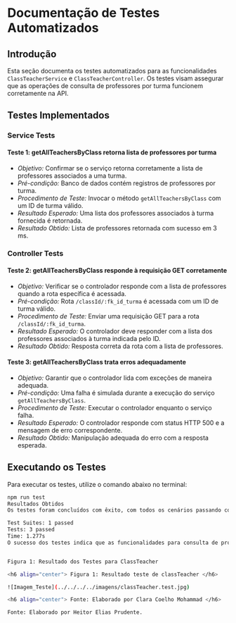 # Documentação de Testes Automatizados

## Introdução

Esta seção documenta os testes automatizados para as funcionalidades `ClassTeacherService` e `ClassTeacherController`. Os testes visam assegurar que as operações de consulta de professores por turma funcionem corretamente na API.

## Testes Implementados

### Service Tests

#### Teste 1: getAllTeachersByClass retorna lista de professores por turma

- *Objetivo:* Confirmar se o serviço retorna corretamente a lista de professores associados a uma turma.
- *Pré-condição:* Banco de dados contém registros de professores por turma.
- *Procedimento de Teste:* Invocar o método `getAllTeachersByClass` com um ID de turma válido.
- *Resultado Esperado:* Uma lista dos professores associados à turma fornecida é retornada.
- *Resultado Obtido:* Lista de professores retornada com sucesso em 3 ms.

### Controller Tests

#### Teste 2: getAllTeachersByClass responde à requisição GET corretamente

- *Objetivo:* Verificar se o controlador responde com a lista de professores quando a rota específica é acessada.
- *Pré-condição:* Rota `/classId/:fk_id_turma` é acessada com um ID de turma válido.
- *Procedimento de Teste:* Enviar uma requisição GET para a rota `/classId/:fk_id_turma`.
- *Resultado Esperado:* O controlador deve responder com a lista dos professores associados à turma indicada pelo ID.
- *Resultado Obtido:* Resposta correta da rota com a lista de professores.

#### Teste 3: getAllTeachersByClass trata erros adequadamente

- *Objetivo:* Garantir que o controlador lida com exceções de maneira adequada.
- *Pré-condição:* Uma falha é simulada durante a execução do serviço `getAllTeachersByClass`.
- *Procedimento de Teste:* Executar o controlador enquanto o serviço falha.
- *Resultado Esperado:* O controlador responde com status HTTP 500 e a mensagem de erro correspondente.
- *Resultado Obtido:* Manipulação adequada do erro com a resposta esperada.

## Executando os Testes

Para executar os testes, utilize o comando abaixo no terminal:

```bash
npm run test
Resultados Obtidos
Os testes foram concluídos com êxito, com todos os cenários passando conforme esperado. Os resultados específicos são:

Test Suites: 1 passed
Tests: 3 passed
Time: 1.277s
O sucesso dos testes indica que as funcionalidades para consulta de professores por turma estão operando corretamente e os erros são tratados conforme o esperado.


Figura 1: Resultado dos Testes para ClassTeacher

<h6 align="center"> Figura 1: Resultado teste de classTeacher </h6>

![Imagem_Teste](../../../../imagens/classTeacher.test.jpg)

<h6 align="center"> Fonte: Elaborado por Clara Coelho Mohammad </h6>

Fonte: Elaborado por Heitor Elias Prudente.